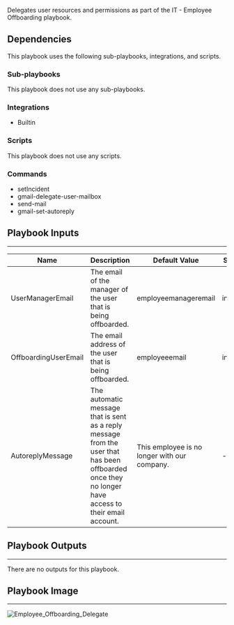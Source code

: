 Delegates user resources and permissions as part of the IT - Employee Offboarding playbook.

## Dependencies
This playbook uses the following sub-playbooks, integrations, and scripts.

### Sub-playbooks
This playbook does not use any sub-playbooks.

### Integrations
* Builtin

### Scripts
This playbook does not use any scripts.

### Commands
* setIncident
* gmail-delegate-user-mailbox
* send-mail
* gmail-set-autoreply

## Playbook Inputs
---

| **Name** | **Description** | **Default Value** | **Source** | **Required** |
| --- | --- | --- | --- | --- |
| UserManagerEmail | The email of the manager of the user that is being offboarded. | employeemanageremail | incident | Optional |
| OffboardingUserEmail | The email address of the user that is being offboarded. | employeeemail | incident | Required |
| AutoreplyMessage | The automatic message that is sent as a reply message from the user that has been offboarded once they no longer have access to their email account. | This employee is no longer with our company. | - | Optional |

## Playbook Outputs
---
There are no outputs for this playbook.

## Playbook Image
---
![Employee_Offboarding_Delegate](https://raw.githubusercontent.com/cvescan/cvescan/1bdd5229392bd86f0cc58265a24df23ee3f7e662/docs/images/playbooks/Employee_Offboarding_Delegate.png)

